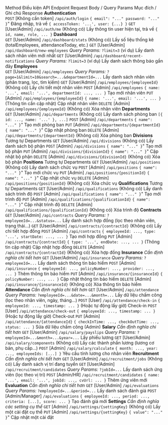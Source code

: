 Method	Điều kiện	API Endpoint	Request Body / Query Params	Mục đích / Ghi chú Response
**Authentication**				
`POST`	[Không cần token]	`/api/auth/login`	`{ email": "..." password: "..." }`"	Đăng nhập, trả về `{ accessToken: '...', user: {...} }`
`GET`	[User/Admin]	`/api/auth/me`	(Không có)	Lấy thông tin user hiện tại, trả về `{ id, name, role, ... }`
**Dashboard**				
`GET`	[User/Admin]	`/api/dashboard/stats`	(Không có)	Lấy số liệu thống kê (totalEmployees, attendanceToday, etc.)
`GET`	[User/Admin]	`/api/dashboard/new-employees`	*Query Params:* `?limit=3` (ví dụ)	Lấy danh sách nhân viên mới nhất
`GET`	[User/Admin]	`/api/dashboard/recent-notifications`	*Query Params:* `?limit=3` (ví dụ)	Lấy danh sách thông báo gần đây
**Employees**				
`GET`	[User/Admin]	`/api/employees`	*Query Params:* `?page=1&limit=10&search=...&departmentId=...`	Lấy danh sách nhân viên (phân trang, lọc, tìm kiếm)
`GET`	[User/Admin]	`/api/employees/{employeeId}`	(Không có)	Lấy chi tiết một nhân viên
`POST`	[Admin]	`/api/employees`	`{ name: '...', email: '...', departmentId: ..., ... }`	Tạo mới nhân viên
`PUT`	[Admin]	`/api/employees/{employeeId}`	`{ name: '...', email: '...', ... }` (Thông tin cần cập nhật)	Cập nhật nhân viên
`DELETE`	[Admin]	`/api/employees/{employeeId}`	(Không có)	Xóa nhân viên
**Departments**				
`GET`	[User/Admin]	`/api/departments`	(Không có)	Lấy danh sách phòng ban `[{ id: ..., name: '...' }, ...]`
`POST`	[Admin]	`/api/departments`	`{ name": "..." }`"	Tạo mới phòng ban
`PUT`	[Admin]	`/api/departments/{departmentId}`	`{ name": "..." }`"	Cập nhật phòng ban
`DELETE`	[Admin]	`/api/departments/{departmentId}`	(Không có)	Xóa phòng ban
**Divisions**				Tương tự Departments
`GET`	[User/Admin]	`/api/divisions`	(Không có)	Lấy danh sách bộ phận
`POST`	[Admin]	`/api/divisions`	`{ name": "..." }`"	Tạo mới bộ phận
`PUT`	[Admin]	`/api/divisions/{divisionId}`	`{ name": "..." }`"	Cập nhật bộ phận
`DELETE`	[Admin]	`/api/divisions/{divisionId}`	(Không có)	Xóa bộ phận
**Positions**				Tương tự Departments
`GET`	[User/Admin]	`/api/positions`	(Không có)	Lấy danh sách chức vụ
`POST`	[Admin]	`/api/positions`	`{ name": "..." }`"	Tạo mới chức vụ
`PUT`	[Admin]	`/api/positions/{positionId}`	`{ name": "..." }`"	Cập nhật chức vụ
`DELETE`	[Admin]	`/api/positions/{positionId}`	(Không có)	Xóa chức vụ
**Qualifications**				Tương tự Departments
`GET`	[User/Admin]	`/api/qualifications`	(Không có)	Lấy danh sách trình độ
`POST`	[Admin]	`/api/qualifications`	`{ name": "..." }`"	Tạo mới trình độ
`PUT`	[Admin]	`/api/qualifications/{qualificationId}`	`{ name": "..." }`"	Cập nhật trình độ
`DELETE`	[Admin]	`/api/qualifications/{qualificationId}`	(Không có)	Xóa trình độ
**Contracts**				
`GET`	[User/Admin]	`/api/contracts`	*Query Params:* `?employeeId=...&status=...`	Lấy danh sách hợp đồng (lọc theo nhân viên, trạng thái...)
`GET`	[User/Admin]	`/api/contracts/{contractId}`	(Không có)	Lấy chi tiết hợp đồng
`POST`	[Admin]	`/api/contracts`	`{ employeeId: ..., type: '...', startDate: ..., ... }`	Tạo mới hợp đồng
`PUT`	[Admin]	`/api/contracts/{contractId}`	`{ type: '...', endDate: ..., ... }` (Thông tin cập nhật)	Cập nhật hợp đồng
`DELETE`	[Admin]	`/api/contracts/{contractId}`	(Không có)	Xóa hợp đồng
**Insurance**				*Cần định nghĩa chi tiết hơn*
`GET`	[User/Admin]	`/api/insurance`	*Query Params:* `?employeeId=...`	Lấy danh sách thông tin bảo hiểm
`POST`	[Admin]	`/api/insurance`	`{ employeeId: ..., policyNumber: ..., provider: ..., ... }`	Thêm thông tin bảo hiểm
`PUT`	[Admin]	`/api/insurance/{insuranceId}`	`{ policyNumber: ..., ... }`	Cập nhật thông tin bảo hiểm
`DELETE`	[Admin]	`/api/insurance/{insuranceId}`	(Không có)	Xóa thông tin bảo hiểm
**Attendance**				*Cần định nghĩa chi tiết hơn*
`GET`	[User/Admin]	`/api/attendance`	*Query Params:* `?employeeId=...&date=...&month=...`	Lấy dữ liệu chấm công (lọc theo nhân viên, ngày, tháng...)
`POST`	[User]	`/api/attendance/check-in`	`{ employeeId: ..., timestamp: ... }` (Hoặc tự động lấy giờ)	Check-in
`POST`	[User]	`/api/attendance/check-out`	`{ employeeId: ..., timestamp: ... }` (Hoặc tự động lấy giờ)	Check-out
`PUT`	[Admin]	`/api/attendance/{attendanceId}`	`{ checkInTime: ..., checkOutTime: ..., status: ... }`	Sửa dữ liệu chấm công (Admin)
**Salary**				*Cần định nghĩa chi tiết hơn*
`GET`	[User/Admin]	`/api/salary/payslips`	*Query Params:* `?employeeId=...&month=...&year=...`	Lấy phiếu lương
`GET`	[User/Admin]	`/api/salary/components`	(Không có)	Lấy các thành phần lương (lương cơ bản, phụ cấp...)
`POST`	[Admin]	`/api/salary/calculate`	`{ month: ..., year: ..., employeeIds: [...] }`	Yêu cầu tính lương cho nhân viên
**Recruitment**				*Cần định nghĩa chi tiết hơn*
`GET`	[User/Admin]	`/api/recruitment/jobs`	(Không có)	Lấy danh sách vị trí đang tuyển
`GET`	[User/Admin]	`/api/recruitment/candidates`	*Query Params:* `?jobId=...`	Lấy danh sách ứng viên (lọc theo vị trí)
`POST`	[Admin/HR]	`/api/recruitment/candidates`	`{ name: '...', email: '...', jobId: ..., cvUrl: ... }`	Thêm ứng viên mới
**Evaluation**				*Cần định nghĩa chi tiết hơn*
`GET`	[User/Admin]	`/api/evaluations`	*Query Params:* `?employeeId=...&period=...`	Lấy danh sách đánh giá
`POST`	[Admin/Manager]	`/api/evaluations`	`{ employeeId: ..., period: ..., criteria: [...], score: ... }`	Tạo đánh giá mới
**Settings**				*Cần định nghĩa các setting cụ thể*
`GET`	[Admin]	`/api/settings/{settingKey}`	(Không có)	Lấy một cài đặt cụ thể
`PUT`	[Admin]	`/api/settings/{settingKey}`	`{ value": "..." }`"	Cập nhật một cài đặt